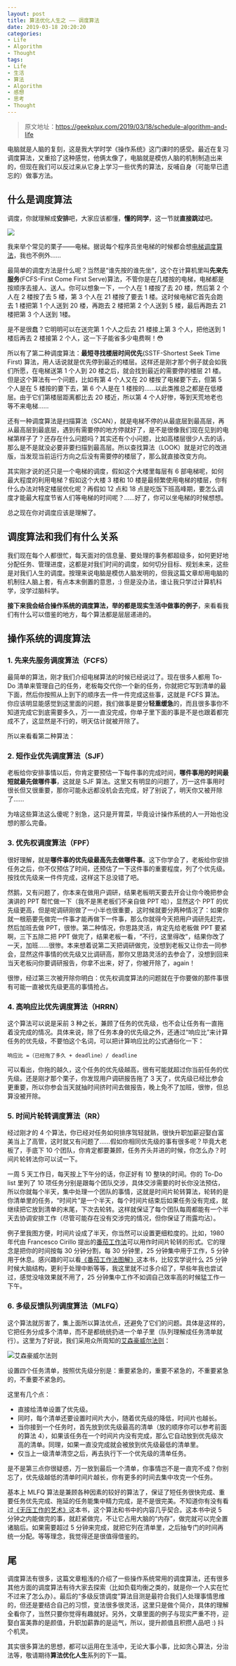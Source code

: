 ```yaml
---
layout: post
title: 算法优化人生之 —— 调度算法
date: 2019-03-18 20:20:20
categories:
- Life
- Algorithm
- Thought
tags:
- Life
- 生活
- 算法
- Algorithm
- 感想
- 思考
- Thought
---
```


> 原文地址：[https://geekplux.com/2019/03/18/schedule-algorithm-and-life ](https://geekplux.com/2019/03/18/schedule-algorithm-and-life)


电脑就是人脑的复刻，这是我大学时学《操作系统》这门课时的感受。最近在复习调度算法，又重拾了这种感觉，他俩太像了，电脑就是模仿人脑的机制制造出来的，但现在我们可以反过来从它身上学习一些优秀的算法，反哺自身（可能早已遗忘的）做事方法。

## 什么是调度算法

调度，你就理解成**安排**吧，大家应该都懂，**懂的同学**，这一节就**直接跳过**吧。

![](https://i.loli.net/2019/07/19/5d3176db8a15333899.jpeg)


我来举个常见的栗子——电梯。据说每个程序员坐电梯的时候都会想[电梯调度算法](https://www.cnblogs.com/jianyungsun/archive/2011/03/16/1986439.html)，我也不例外……

最简单的调度方法是什么呢？当然是“谁先按的谁先坐”，这个在计算机里叫**先来先服务**(FCFS-First Come First Serve)算法，不管你是在几楼按的电梯，电梯都是按顺序去接人、送人。你可以想象一下，一个人在 1 楼按了去 20 楼，然后第 2 个人在 2 楼按了去 5 楼，第 3 个人在 21 楼按了要去 1 楼。这时候电梯它首先会跑去 1 楼把第 1 个人送到 20 楼，再跑去 2 楼把第 2 个人送到 5 楼，最后再跑去 21 楼把第 3 个人送到 1楼。

是不是很蠢？它明明可以在送完第 1 个人之后去 21 楼接上第 3 个人，把他送到 1 楼后再去 2 楼接第 2 个人，这一下子能省多少电费啊！😳

所以有了第二种调度算法：**最短寻找楼层时间优先**(SSTF-Shortest Seek Time First) 算法，用人话说就是优先停到最近的楼层。这样还是刚才那个例子就会如我们所愿，在电梯送第 1 个人到 20 楼之后，就会找到最近的需要停的楼层 21 楼。但是这个算法有一个问题，比如有第 4 个人又在 20 楼按了电梯要下去，但第 5 个人是在 5 楼按的要下去，第 6 个人是在 1 楼按的……以此类推总之都是在低楼层。由于它们第楼层距离都比去 20 楼近，所以第 4 个人好惨，等到天荒地老也等不来电梯……

还有一种调度算法是扫描算法（SCAN），就是电梯不停的从最底层到最高层，再从最高层到最底层，遇到有需要停的地方停就好了，是不是很像我们现在见到的电梯第样子了？还存在什么问题吗？其实还有个小问题，比如高楼层很少人去的话，那么是不是就没必要非要扫描到最高层。所以查找算法（LOOK）就是对它的改进版，当发现当前运行方向之后没有需要停的楼层了，那么就直接改变方向。

其实刚才说的还只是一个电梯的调度，假如这个大楼里每层有 6 部电梯呢，如何最大程度的利用电梯？假如这个大楼 3 楼和 10 楼是最频繁使用电梯的楼层，你有什么办法对特定楼层优化呢？再假如 12 点和 18 点是吃饭下班高峰期，要怎么调度才能最大程度节省人们等电梯的时间呢？……好了，你可以坐电梯的时候想想。

总之现在你对调度应该是理解了。


## 调度算法和我们有什么关系

我们现在每个人都很忙，每天面对的信息量、要处理的事务都超级多，如何更好地分配任务、管理进度，这都是对我们时间的调度，如何切分目标、规划未来，这些是对我们人生的调度。按理来说电脑是模仿人脑发明的，但我这篇文章却用电脑的机制往人脑上套，有点本末倒置的意思，:)  但是没办法，谁让我只学过计算机科学，没学过脑科学。

**接下来我会结合操作系统的调度算法，举的都是现实生活中做事的例子**，来看看我们有什么可以借鉴的地方，每个算法都是层层递进的。

## 操作系统的调度算法

### 1. 先来先服务调度算法（FCFS）

最简单的算法，刚才我们介绍电梯算法的时候已经说过了。现在很多人都用 To-Do 清单来管理自己的任务，老板每交代你一个新的任务，你就把它写到清单的最下面，然后你按照从上到下的顺序去一件一件完成这些事，这就是 FCFS 算法。你应该明显能感觉到这里面的问题，我们做事是要分**轻重缓急**的，而且很多事你不知道完成它到底需要多久，万一一直没完成，你单子里下面的事是不是也跟着都完成不了，这显然是不行的，明天估计就被开除了。


所以来看看第二种算法：

### 2. 短作业优先调度算法（SJF）

老板给你安排事情以后，你肯定要预估一下每件事的完成时间，**哪件事用的时间最短就最先做哪件事**，这就是 SJF 算法。这里又有明显的问题了，万一这件事用时很长但又很重要，那你可能永远都没机会去完成，好了别说了，明天你又被开除了……

为啥这些算法这么傻呢？别急，这只是开胃菜，毕竟设计操作系统的人一开始也没想的那么完备。

### 3. 优先权调度算法（FPF）

很好理解，就是**哪件事的优先级最高先去做哪件事**。这下你学会了，老板给你安排任务之后，你不仅预估了时间，还预估了一下这件事的重要程度，列了个优先级。按找优先级来一件件完成，这样这下总没错了吧。

然鹅，又有问题了，你本来在做用户调研，结果老板明天要去开会让你今晚把参会演讲的 PPT 帮忙做一下（我不是黑老板们不亲自做 PPT 哈），显然这个 PPT 的优先级更高，但是呢调研刚做了一小半也很重要，这时候就要分两种情况了：如果你就一根筋要先做完一件事才能再做下一件事，那么你就得今天把用户调研先赶完，然后加班去做 PPT，很惨。第二种情况，你思路灵活，肯定先给老板做 PPT 要紧啊，三下五除二把 PPT 做完了，结果老板一看，“不行，这里得改”，结果你改了一天，加班……很惨。本来想着说第二天把调研做完，没想到老板又让你去一同参会，显然这件事情的优先级又比调研高，那你又思路灵活的去参会了，没想到回来当天老板问你要调研报告，你拿不出来，好了，你被开除了，again！

很惨，经过第三次被开除你明白：优先权调度算法的问题就在于你要做的那件事很有可能一直被优先级更高的事情抢占。

### 4. 高响应比优先调度算法（HRRN）

这个算法可以说是采前 3 种之长，兼顾了任务的优先级，也不会让任务有一直拖着没完成的情况。具体来说，除了任务本身的优先级之外，还通过“响应比”来计算任务的优先级，不要怕这个名词，可以把计算响应比的公式通俗化一下：

```
响应比 =（已经拖了多久 + deadline）/ deadline
```

可以看出，你拖的越久，这个任务的优先级越高，很有可能就超过你当前任务的优先级。还是刚才那个栗子，你发现用户调研报告拖了 3 天了，优先级已经比参会更重要，所以你参会当天就抽时间挤时间去做报告，晚上免不了加班，很惨，但总算没被开除。

### 5. 时间片轮转调度算法（RR）

经过刚才的 4 个算法，你已经对任务如何排序驾轻就熟，很快升职加薪迎娶白富美当上了高管，这时就又有问题了……假如你相同优先级的事有很多呢？毕竟大老板了，手底下 10 个团队，你肯定都要兼顾，任务齐头并进的时候，你怎么办？时间片轮转法你可以试一下。

一周 5 天工作日，每天按上下午分的话，你正好有 10 整块的时间。你的 To-Do list 里列了 10 项任务分别是跟每个团队交涉，具体交涉需要的时长你没法预估，所以你就每个半天，集中处理一个团队的事情，这就是时间片轮转算法，轮转的是你清单里的任务，“时间片”是一个半天，每个时间片结束后如果任务没有完成，就继续把它放到清单的末尾，下次去轮转。这样就保证了每个团队每周都能有一个半天去协调安排工作（尽管可能存在没有交涉完的情况，但你保证了雨露均沾）。

例子里我图方便，时间片设成了半天，你当然可以设置更细粒度的。比如，1980 年代由 Francesco Cirillo 提出的[番茄工作法](https://zh.wikipedia.org/zh-hans/番茄工作法)可以用作时间片轮转的形式。它的理念是把你的时间按每 30 分钟分割，每 30 分钟里，25 分钟集中用于工作，5 分钟用于休息。感兴趣的可以看[《番茄工作法图解》](https://book.douban.com/subject/5916234/)这本书，比较玄学说什么 25 分钟时候大脑结构，更利于处理中断等等，我这里就不过多介绍了，早些年我也尝试过，感觉没啥效果就不用了，25 分钟集中工作不如调自己效率高的时候猛工作一下午。

### 6. 多级反馈队列调度算法（MLFQ）

这个算法就厉害了，集上面所以算法优点，还避免了它们的问题。具体是这样的，它把任务分成多个清单，而不是都统统扔进一个单子里（队列理解成任务清单就行）。这里为了好说，我们采用众所周知的[艾森豪威尔法则](https://baike.baidu.com/item/艾森豪威尔法则/8409768)：

![艾森豪威尔法则](https://i.loli.net/2019/07/19/5d3176db8ab2a80717.jpg?x-oss-process=style/zip)

设置四个任务清单，按照优先级分别是：重要紧急的，重要不紧急的，不重要紧急的，不重要不紧急的。

这里有几个点：

- 直接给清单设置了优先级。
- 同时，每个清单还要设置时间片大小，随着优先级的降低，时间片也越长。
- 当你接到一个任务时，首先放到优先级最高的清单（放的顺序你可以参考前面的算法 4），如果该任务在一个时间片内没有完成，那么它自动放到优先级次高的清单。同理，如果一直没完成就会被放到优先级最低的清单里。
- 仅当上一级清单清空之后，再去执行下一个优先级的清单任务。

是不是第三点你很疑惑，万一放到最后一个清单，你事情岂不是一直完不成？你别忘了，优先级越低的清单时间片越长，你有更多的时间去集中攻克一个任务。

基本上 MLFQ 算法是兼顾各种因素的较好的算法了，保证了短任务很快完成、重要任务优先完成、拖延的任务能集中精力完成，是不是很完美。不知道你有没有看过[《无压工作的艺术》](https://book.douban.com/subject/4849382/)这本书，这个算法和书中的内容几乎契合。这本书中说 5 分钟之内能做完的事，就赶紧做完，不让它占用大脑的“内存”，做完就可以完全置诸脑后。如果需要超过 5 分钟来完成，就把它列在清单里，之后抽专门的时间再统一分配。等等理念，我觉得还是很值得借鉴的。

## 尾

调度算法有很多，这篇文章粗浅的介绍了一些操作系统常用的调度算法，还有很多其他方面的调度算法有待大家去探索（比如负载均衡之类的，就是你一个人实在忙不过来了怎么办）。最后的“多级反馈调度”算法目测是最符合我们人处理事情思维的，但还是要结合自己的习惯，变法很多很灵活，这里只是做个简介，具体的理解全看你了，当然只要你觉得有趣就好。另外，文章里面的例子与现实严重不符，迎娶白富美靠的是颜值，升职加薪靠的是运气，所以，提升颜值且积攒人品吧 :) 抖个机灵。

其实很多算法的思想，都可以运用在生活中，无论大事小事，比如贪心算法，分治法等，敬请期待**算法优化人生**系列的下一篇。

